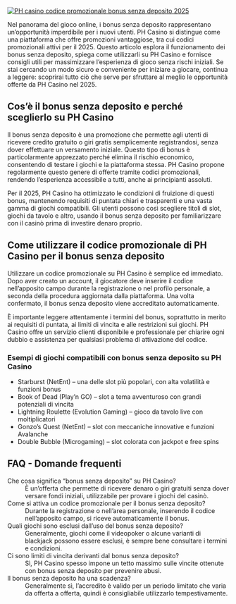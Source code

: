 [![PH casino codice promozionale bonus senza deposito 2025](https://123-caf.pages.dev/gitsignup.png)](https://vrmoo.ru/Bt82HjjY)

<div>   <p>Nel panorama del gioco online, i bonus senza deposito rappresentano un’opportunità imperdibile per i nuovi utenti. PH Casino si distingue come una piattaforma che offre promozioni vantaggiose, tra cui codici promozionali attivi per il 2025. Questo articolo esplora il funzionamento dei bonus senza deposito, spiega come utilizzarli su PH Casino e fornisce consigli utili per massimizzare l’esperienza di gioco senza rischi iniziali. Se stai cercando un modo sicuro e conveniente per iniziare a giocare, continua a leggere: scoprirai tutto ciò che serve per sfruttare al meglio le opportunità offerte da PH Casino nel 2025.</p>    <h2>Cos’è il bonus senza deposito e perché sceglierlo su PH Casino</h2>   <p>Il bonus senza deposito è una promozione che permette agli utenti di ricevere credito gratuito o giri gratis semplicemente registrandosi, senza dover effettuare un versamento iniziale. Questo tipo di bonus è particolarmente apprezzato perché elimina il rischio economico, consentendo di testare i giochi e la piattaforma stessa. PH Casino propone regolarmente questo genere di offerte tramite codici promozionali, rendendo l’esperienza accessibile a tutti, anche ai principianti assoluti.</p>    <p>Per il 2025, PH Casino ha ottimizzato le condizioni di fruizione di questi bonus, mantenendo requisiti di puntata chiari e trasparenti e una vasta gamma di giochi compatibili. Gli utenti possono così scegliere titoli di slot, giochi da tavolo e altro, usando il bonus senza deposito per familiarizzare con il casinò prima di investire denaro proprio.</p>    <h2>Come utilizzare il codice promozionale di PH Casino per il bonus senza deposito</h2>   <p>Utilizzare un codice promozionale su PH Casino è semplice ed immediato. Dopo aver creato un account, il giocatore deve inserire il codice nell’apposito campo durante la registrazione o nel profilo personale, a seconda della procedura aggiornata dalla piattaforma. Una volta confermato, il bonus senza deposito viene accreditato automaticamente.</p>    <p>È importante leggere attentamente i termini del bonus, soprattutto in merito ai requisiti di puntata, ai limiti di vincita e alle restrizioni sui giochi. PH Casino offre un servizio clienti disponibile e professionale per chiarire ogni dubbio e assistenza per qualsiasi problema di attivazione del codice.</p>    <h3>Esempi di giochi compatibili con bonus senza deposito su PH Casino</h3>   <ul>     <li>Starburst (NetEnt) – una delle slot più popolari, con alta volatilità e funzioni bonus</li>     <li>Book of Dead (Play’n GO) – slot a tema avventuroso con grandi potenziali di vincita</li>     <li>Lightning Roulette (Evolution Gaming) – gioco da tavolo live con moltiplicatori</li>     <li>Gonzo’s Quest (NetEnt) – slot con meccaniche innovative e funzioni Avalanche</li>     <li>Double Bubble (Microgaming) – slot colorata con jackpot e free spins</li>   </ul>    <h2>FAQ - Domande frequenti</h2>   <dl>     <dt>Che cosa significa “bonus senza deposito” su PH Casino?</dt>     <dd>È un’offerta che permette di ricevere denaro o giri gratuiti senza dover versare fondi iniziali, utilizzabile per provare i giochi del casinò.</dd>      <dt>Come si attiva un codice promozionale per il bonus senza deposito?</dt>     <dd>Durante la registrazione o nell’area personale, inserendo il codice nell’apposito campo, si riceve automaticamente il bonus.</dd>      <dt>Quali giochi sono esclusi dall’uso del bonus senza deposito?</dt>     <dd>Generalmente, giochi come il videopoker o alcune varianti di blackjack possono essere esclusi, è sempre bene consultare i termini e condizioni.</dd>      <dt>Ci sono limiti di vincita derivanti dal bonus senza deposito?</dt>     <dd>Sì, PH Casino spesso impone un tetto massimo sulle vincite ottenute con bonus senza deposito per prevenire abusi.</dd>      <dt>Il bonus senza deposito ha una scadenza?</dt>     <dd>Generalmente sì, l’accredito è valido per un periodo limitato che varia da offerta a offerta, quindi è consigliabile utilizzarlo tempestivamente.</dd>   </dl>   </div>